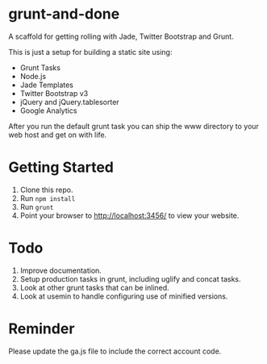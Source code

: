 grunt-and-done
==============

A scaffold for getting rolling with Jade, Twitter Bootstrap and Grunt.

This is just a setup for building a static site using:

*   Grunt Tasks
*   Node.js
*   Jade Templates
*   Twitter Bootstrap v3
*   jQuery and jQuery.tablesorter
*   Google Analytics

After you run the default grunt task you can ship the www directory to your 
web host and get on with life.  

Getting Started
===============

1.  Clone this repo.
2.  Run `npm install`
3.  Run `grunt` 
4.  Point your browser to [http://localhost:3456/](http://localhost:3456/) to
    view your website.

Todo
====

1.  Improve documentation.
2.  Setup production tasks in grunt, including uglify and concat tasks.
3.  Look at other grunt tasks that can be inlined.
4.  Look at usemin to handle configuring use of minified versions.

Reminder
========

Please update the ga.js file to include the correct account code.


